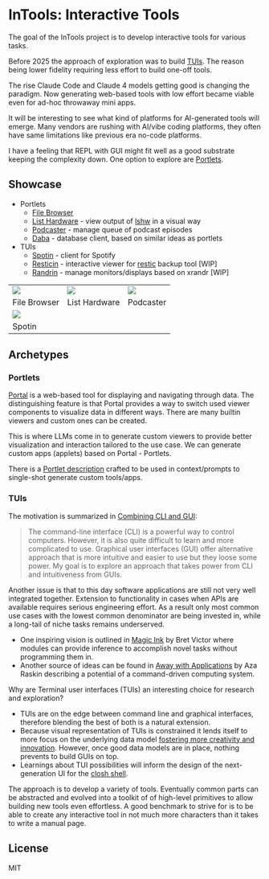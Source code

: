 # InTools: Interactive Tools

The goal of the InTools project is to develop interactive tools for various tasks.

Before 2025 the approach of exploration was to build [TUIs](#tuis).
The reason being lower fidelity requiring less effort to build one-off tools.

The rise Claude Code and Claude 4 models getting good is changing the paradigm.
Now generating web-based tools with low effort became viable even for ad-hoc throwaway mini apps.


It will be interesting to see what kind of platforms for AI-generated tools will emerge.
Many vendors are rushing with AI/vibe coding platforms,
they often have same limitations like previous era no-code platforms.

I have a feeling that REPL with GUI might fit well as a good substrate keeping the complexity down.
One option to explore are [Portlets](#portlets).

## Showcase

- Portlets
  - [File Browser](./tools/file-browser/)
  - [List Hardware](./tools/lshwin/) - view output of [lshw](https://github.com/lyonel/lshw) in a visual way
  - [Podcaster](./tools/podcaster/) - manage queue of podcast episodes
  - [Daba](https://github.com/dundalek/daba) - database client, based on similar ideas as portlets
- TUIs
  - [Spotin](./modules/spotin/) - client for Spotify
  - [Resticin](./modules/resticin/) - interactive viewer for [restic](https://restic.net) backup tool [WIP]
  - [Randrin](./modules/randrin/)  - manage monitors/displays based on xrandr [WIP]


| | | |
| - | - | - |
| ![](./doc/img/file-browser.avif) | ![](./doc/img/lshwin.avif) | ![](./doc/img/podcaster.avif)  |
| File Browser | List Hardware | Podcaster |
| ![](./doc/img/spotin.avif) | | |
| Spotin | | |

## Archetypes

### Portlets

[Portal](https://github.com/djblue/portal) is a web-based tool for displaying and navigating through data.
The distinguishing feature is that Portal provides a way to switch used viewer components to visualize data in different ways.
There are many builtin viewers and custom ones can be created.

This is where LLMs come in to generate custom viewers to provide better visualization and interaction tailored to the use case.
We can generate custom apps (applets) based on Portal - Portlets.

There is a [Portlet description](./doc/portlet.md) crafted to be used in context/prompts to single-shot generate custom tools/apps.

### TUIs

The motivation is summarized in [Combining CLI and GUI](https://dundalek.com/entropic/combining-cli-and-gui/):

> The command-line interface (CLI) is a powerful way to control computers. However, it is also quite difficult to learn and more complicated to use. Graphical user interfaces (GUI) offer alternative approach that is more intuitive and easier to use but they loose some power. My goal is to explore an approach that takes power from CLI and intuitiveness from GUIs.

Another issue is that to this day software applications are still not very well integrated together.  Extension to functionality in cases when APIs are available requires serious engineering effort. As a result only most common use cases with the lowest common denominator are being invested in, while a long-tail of niche tasks remains underserved.

- One inspiring vision is outlined in [Magic Ink](http://worrydream.com/MagicInk/#engineering_inference_from_the_environment) by Bret Victor where modules can provide inference to accomplish novel tasks without programming them in.  
- Another source of ideas can be found in [Away with Applications](https://dundalek.com/entropic/enso-launcher/) by Aza Raskin describing a potential of a command-driven computing system.

Why are Terminal user interfaces (TUIs) an interesting choice for research and exploration?
- TUIs are on the edge between command line and graphical interfaces, therefore blending the best of both is a natural extension.
- Because visual representation of TUIs is constrained it lends itself to more focus on the underlying data model [fostering more creativity and innovation](https://hbr.org/2019/11/why-constraints-are-good-for-innovation). However, once good data models are in place, nothing prevents to build GUIs on top.
- Learnings about TUI possibilities will inform the design of the next-generation UI for the [closh shell](https://github.com/dundalek/closh).

The approach is to develop a variety of tools. Eventually common parts can be abstracted and evolved into a toolkit of of high-level primitives to allow building new tools even effortless. A good benchmark to strive for is to be able to create any interactive tool in not much more characters than it takes to write a manual page.

## License

MIT
